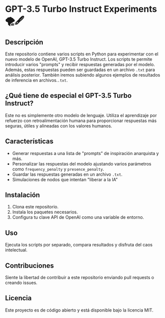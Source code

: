
# GPT-3.5 Turbo Instruct Experiments 🌪️🖋️

## Descripción
Este repositorio contiene varios scripts en Python para experimentar con el nuevo modelo de OpenAI, GPT-3.5 Turbo Instruct. Los scripts te permite introducir varios "prompts" y recibir respuestas generadas por el modelo. Además, estas respuestas pueden ser guardadas en un archivo `.txt` para análisis posterior.
Tambièn iremos subiendo algunos ejemplos de resultados de inferencia en archivos.`.txt`.

## ¿Qué tiene de especial el GPT-3.5 Turbo Instruct?
Este no es simplemente otro modelo de lenguaje. Utiliza el aprendizaje por refuerzo con retroalimentación humana para proporcionar respuestas más seguras, útiles y alineadas con los valores humanos.

## Características
- Generar respuestas a una lista de "prompts" de inspiración anarquista y más.
- Personalizar las respuestas del modelo ajustando varios parámetros como `frequency_penalty` y `presence_penalty`.
- Guardar las respuestas generadas en un archivo `.txt`.
- Simulaciones de nodos que intentan "liberar a la IA"

## Instalación
1. Clona este repositorio.
2. Instala los paquetes necesarios.
3. Configura tu clave API de OpenAI como una variable de entorno.

## Uso
Ejecuta los scripts por separado, compara resultados y disfruta del caos intelectual.

## Contribuciones
Siente la libertad de contribuir a este repositorio enviando pull requests o creando issues.

## Licencia
Este proyecto es de código abierto y está disponible bajo la licencia MIT.


